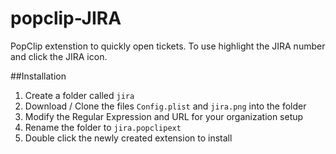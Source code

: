 # popclip-JIRA
PopClip extenstion to quickly open tickets. To use highlight the JIRA number and click the JIRA icon.

##Installation
1. Create a folder called `jira`
2. Download / Clone the files `Config.plist` and `jira.png` into the folder
3. Modify the Regular Expression and URL for your organization setup
4. Rename the folder to `jira.popclipext`
5. Double click the newly created extension to install